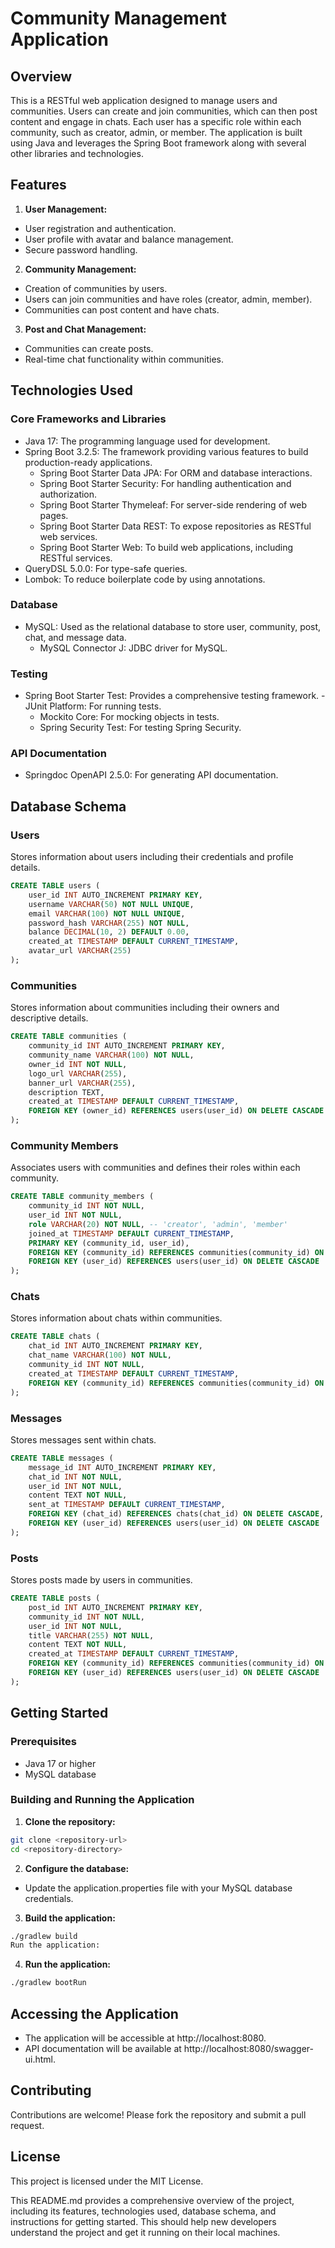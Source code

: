 # Community Management Application
## Overview
This is a RESTful web application designed to manage users and communities. Users can create and join communities, which can then post content and engage in chats. Each user has a specific role within each community, such as creator, admin, or member. The application is built using Java and leverages the Spring Boot framework along with several other libraries and technologies.

## Features
1. **User Management:**

 - User registration and authentication.
  - User profile with avatar and balance management.
  - Secure password handling.

2. **Community Management:**
  - Creation of communities by users.
  - Users can join communities and have roles (creator, admin, member).
  - Communities can post content and have chats.

3. **Post and Chat Management:**
  - Communities can create posts.
  - Real-time chat functionality within communities.

## Technologies Used
### Core Frameworks and Libraries
  - Java 17: The programming language used for development.
  - Spring Boot 3.2.5: The framework providing various features to build production-ready applications.
    - Spring Boot Starter Data JPA: For ORM and database interactions.
    - Spring Boot Starter Security: For handling authentication and authorization.
    - Spring Boot Starter Thymeleaf: For server-side rendering of web pages.
    - Spring Boot Starter Data REST: To expose repositories as RESTful web services.
    - Spring Boot Starter Web: To build web applications, including RESTful services.
  - QueryDSL 5.0.0: For type-safe queries.
  - Lombok: To reduce boilerplate code by using annotations.
### Database
  - MySQL: Used as the relational database to store user, community, post, chat, and message data.
    - MySQL Connector J: JDBC driver for MySQL.
### Testing
  - Spring Boot Starter Test: Provides a comprehensive testing framework.
    -JUnit Platform: For running tests.
    - Mockito Core: For mocking objects in tests.
    - Spring Security Test: For testing Spring Security.
### API Documentation
  - Springdoc OpenAPI 2.5.0: For generating API documentation.
## Database Schema
### Users
Stores information about users including their credentials and profile details.

```sql
CREATE TABLE users (
    user_id INT AUTO_INCREMENT PRIMARY KEY,
    username VARCHAR(50) NOT NULL UNIQUE,
    email VARCHAR(100) NOT NULL UNIQUE,
    password_hash VARCHAR(255) NOT NULL,
    balance DECIMAL(10, 2) DEFAULT 0.00,
    created_at TIMESTAMP DEFAULT CURRENT_TIMESTAMP,
    avatar_url VARCHAR(255)
);
``` 
### Communities
Stores information about communities including their owners and descriptive details.

```sql
CREATE TABLE communities (
    community_id INT AUTO_INCREMENT PRIMARY KEY,
    community_name VARCHAR(100) NOT NULL,
    owner_id INT NOT NULL,
    logo_url VARCHAR(255),
    banner_url VARCHAR(255),
    description TEXT,
    created_at TIMESTAMP DEFAULT CURRENT_TIMESTAMP,
    FOREIGN KEY (owner_id) REFERENCES users(user_id) ON DELETE CASCADE
);
```
### Community Members
Associates users with communities and defines their roles within each community.

```sql
CREATE TABLE community_members (
    community_id INT NOT NULL,
    user_id INT NOT NULL,
    role VARCHAR(20) NOT NULL, -- 'creator', 'admin', 'member'
    joined_at TIMESTAMP DEFAULT CURRENT_TIMESTAMP,
    PRIMARY KEY (community_id, user_id),
    FOREIGN KEY (community_id) REFERENCES communities(community_id) ON DELETE CASCADE,
    FOREIGN KEY (user_id) REFERENCES users(user_id) ON DELETE CASCADE
);
```
### Chats
Stores information about chats within communities.

```sql
CREATE TABLE chats (
    chat_id INT AUTO_INCREMENT PRIMARY KEY,
    chat_name VARCHAR(100) NOT NULL,
    community_id INT NOT NULL,
    created_at TIMESTAMP DEFAULT CURRENT_TIMESTAMP,
    FOREIGN KEY (community_id) REFERENCES communities(community_id) ON DELETE CASCADE
);
```

### Messages
Stores messages sent within chats.

```sql
CREATE TABLE messages (
    message_id INT AUTO_INCREMENT PRIMARY KEY,
    chat_id INT NOT NULL,
    user_id INT NOT NULL,
    content TEXT NOT NULL,
    sent_at TIMESTAMP DEFAULT CURRENT_TIMESTAMP,
    FOREIGN KEY (chat_id) REFERENCES chats(chat_id) ON DELETE CASCADE,
    FOREIGN KEY (user_id) REFERENCES users(user_id) ON DELETE CASCADE
);
```
### Posts
Stores posts made by users in communities.

``` sql
CREATE TABLE posts (
    post_id INT AUTO_INCREMENT PRIMARY KEY,
    community_id INT NOT NULL,
    user_id INT NOT NULL,
    title VARCHAR(255) NOT NULL,
    content TEXT NOT NULL,
    created_at TIMESTAMP DEFAULT CURRENT_TIMESTAMP,
    FOREIGN KEY (community_id) REFERENCES communities(community_id) ON DELETE CASCADE,
    FOREIGN KEY (user_id) REFERENCES users(user_id) ON DELETE CASCADE
);
```
## Getting Started
### Prerequisites
- Java 17 or higher
- MySQL database
### Building and Running the Application
1. **Clone the repository:**

```bash
git clone <repository-url>
cd <repository-directory>
```
2. **Configure the database:**
- Update the application.properties file with your MySQL database credentials.

3. **Build the application:**

```bash
./gradlew build
Run the application:
```

4. **Run the application:**
```bash
./gradlew bootRun
```
## Accessing the Application
- The application will be accessible at http://localhost:8080.
- API documentation will be available at http://localhost:8080/swagger-ui.html.
## Contributing
Contributions are welcome! Please fork the repository and submit a pull request.

## License
This project is licensed under the MIT License.

This README.md provides a comprehensive overview of the project, including its features, technologies used, database schema, and instructions for getting started. This should help new developers understand the project and get it running on their local machines.
